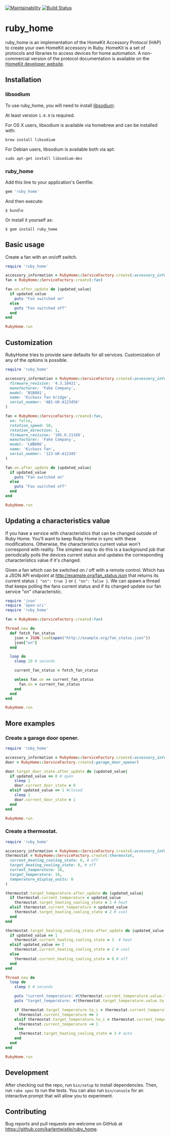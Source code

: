 [![Maintainability](https://api.codeclimate.com/v1/badges/c81f4cfdf5c13d716487/maintainability)](https://codeclimate.com/github/karlentwistle/ruby_home/maintainability)
[![Build Status](https://travis-ci.org/karlentwistle/ruby_home.svg?branch=master)](https://travis-ci.org/karlentwistle/ruby_home)

# ruby_home

ruby_home is an implementation of the HomeKit Accessory Protocol (HAP) to create your own HomeKit accessory in Ruby. HomeKit is a set of protocols and libraries to access devices for home automation. A non-commercial version of the protocol documentation is available on the [HomeKit developer website](https://developer.apple.com/homekit/).

## Installation

### libsodium

To use ruby_home, you will need to install [libsodium](https://github.com/jedisct1/libsodium):

At least version `1.0.9` is required.

For OS X users, libsodium is available via homebrew and can be installed with:

    brew install libsodium

For Debian users, libsodium is available both via apt:

    sudo apt-get install libsodium-dev

### ruby_home

Add this line to your application's Gemfile:

```ruby
gem 'ruby_home'
```

And then execute:

    $ bundle

Or install it yourself as:

    $ gem install ruby_home

## Basic usage

Create a fan with an on/off switch.

```ruby
require 'ruby_home'

accessory_information = RubyHome::ServiceFactory.create(:accessory_information)
fan = RubyHome::ServiceFactory.create(:fan)

fan.on.after_update do |updated_value|
  if updated_value
    puts "Fan switched on"
  else
    puts "Fan switched off"
  end
end

RubyHome.run
```

## Customization

RubyHome tries to provide sane defaults for all services. Customization of any of the options is possible.

```ruby
require 'ruby_home'

accessory_information = RubyHome::ServiceFactory.create(:accessory_information,
  firmware_revision: '4.3.18421',
  manufacturer: 'Fake Company',
  model: 'BSB001',
  name: 'Kickass fan bridge',
  serial_number: 'AB1-UK-A123456'
)

fan = RubyHome::ServiceFactory.create(:fan,
  on: false,
  rotation_speed: 50,
  rotation_direction: 1,
  firmware_revision: '105.0.21169',
  manufacturer: 'Fake Company',
  model: 'LWB006',
  name: 'Kickass fan',
  serial_number: '123-UK-A12345'
)

fan.on.after_update do |updated_value|
  if updated_value
    puts "Fan switched on"
  else
    puts "Fan switched off"
  end
end

RubyHome.run
```

## Updating a characteristics value

If you have a service with characteristics that can be changed outside of Ruby Home. You'll want to keep Ruby Home in sync with these modifications. Otherwise, the characteristics current value won't correspond with reality. The simplest way to do this is a background job that periodically polls the devices current status and updates the corresponding characteristics value if it's changed.

Given a fan which can be switched on / off with a remote control. Which has a JSON API endpoint at http://example.org/fan_status.json that returns its current status `{ "on": true }` or `{ "on": false }`. We can spawn a thread that keeps polling the fans current status and if its changed update our fan service "on" characteristic.

```ruby
require 'json'
require 'open-uri'
require 'ruby_home'

fan = RubyHome::ServiceFactory.create(:fan)

Thread.new do
  def fetch_fan_status
    json = JSON.load(open("http://example.org/fan_status.json"))
    json["on"]
  end

  loop do
    sleep 10 # seconds

    current_fan_status = fetch_fan_status

    unless fan.on == current_fan_status
      fan.on = current_fan_status
    end
  end
end

RubyHome.run
```

## More examples

### Create a garage door opener.

```ruby
require 'ruby_home'

accessory_information = RubyHome::ServiceFactory.create(:accessory_information)
door = RubyHome::ServiceFactory.create(:garage_door_opener)

door.target_door_state.after_update do |updated_value|
  if updated_value == 0 # open
    sleep 1
    door.current_door_state = 0
  elsif updated_value == 1 #closed
    sleep 1
    door.current_door_state = 1
  end
end

RubyHome.run
```

### Create a thermostat.

```ruby
require 'ruby_home'

accessory_information = RubyHome::ServiceFactory.create(:accessory_information)
thermostat = RubyHome::ServiceFactory.create(:thermostat,
  current_heating_cooling_state: 0, # off
  target_heating_cooling_state: 0, # off
  current_temperature: 18,
  target_temperature: 18,
  temperature_display_units: 0
)

thermostat.target_temperature.after_update do |updated_value|
  if thermostat.current_temperature < updated_value
    thermostat.target_heating_cooling_state = 1 # heat
  elsif thermostat.current_temperature > updated_value
    thermostat.target_heating_cooling_state = 2 # cool
  end
end

thermostat.target_heating_cooling_state.after_update do |updated_value|
  if updated_value == 1
    thermostat.current_heating_cooling_state = 1  # heat
  elsif updated_value == 2
    thermostat.current_heating_cooling_state = 2 # cool
  else
    thermostat.current_heating_cooling_state = 0 # off
  end
end

Thread.new do
  loop do
    sleep 5 # seconds

    puts "current_temperature: #{thermostat.current_temperature.value.to_i}"
    puts "target_temperature: #{thermostat.target_temperature.value.to_i}"

    if thermostat.target_temperature.to_i > thermostat.current_temperature.to_i
      thermostat.current_temperature += 1
    elsif thermostat.target_temperature.to_i < thermostat.current_temperature.to_i
      thermostat.current_temperature -= 1
    else
      thermostat.target_heating_cooling_state = 3 # auto
    end
  end
end

RubyHome.run
```

## Development

After checking out the repo, run `bin/setup` to install dependencies. Then, run `rake spec` to run the tests. You can also run `bin/console` for an interactive prompt that will allow you to experiment.


## Contributing

Bug reports and pull requests are welcome on GitHub at https://github.com/karlentwistle/ruby_home.
